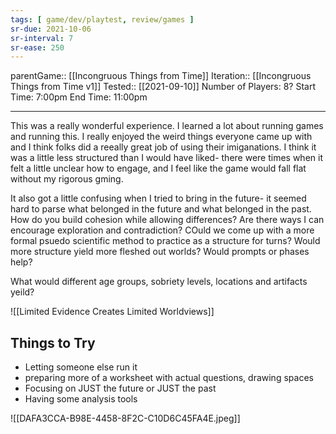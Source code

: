 ```yaml
---
tags: [ game/dev/playtest, review/games ]
sr-due: 2021-10-06
sr-interval: 7
sr-ease: 250
---
```


parentGame:: [[Incongruous Things from Time]]
Iteration:: [[Incongruous Things from Time v1]]
Tested:: [[2021-09-10]]
Number of Players: 8?
Start Time: 7:00pm
End Time: 11:00pm

---

This was a really wonderful experience. I learned a lot about running games and running this. I really enjoyed the weird things everyone came up with and I think folks did a reeally great job of using their imiganations.
I think it was a little less structured than I would have liked- there were times when it felt a little unclear how to engage, and I feel like the game would fall flat without my rigorous gming.

It also got a little confusing when I tried to bring in the future- it seemed hard to parse what belonged in the future and what belonged in the past. How do you build cohesion while allowing differences?
Are there ways I can encourage exploration and contradiction?
COuld we come up with a more formal psuedo scientific method to practice as a structure for turns?
Would more structure yield more fleshed out worlds?
Would prompts or phases help?

What would different age groups, sobriety levels, locations and artifacts yeild?

![[Limited Evidence Creates Limited Worldviews]]



## Things to Try
- Letting someone else run it
- preparing more of a worksheet with actual questions, drawing spaces
- Focusing on JUST the future or JUST the past
- Having some analysis tools

![[DAFA3CCA-B98E-4458-8F2C-C10D6C45FA4E.jpeg]]


